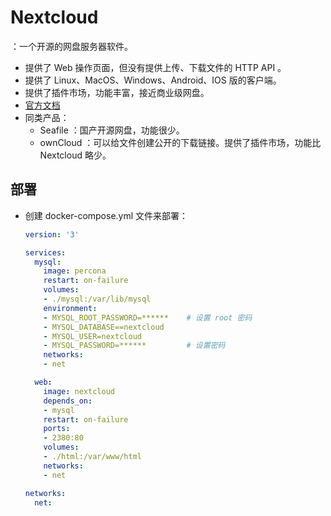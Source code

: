 # Nextcloud

：一个开源的网盘服务器软件。
- 提供了 Web 操作页面，但没有提供上传、下载文件的 HTTP API 。
- 提供了 Linux、MacOS、Windows、Android、IOS 版的客户端。
- 提供了插件市场，功能丰富，接近商业级网盘。
- [官方文档](https://docs.nextcloud.com/server/10/user_manual/contents.html)
- 同类产品：
  - Seafile  ：国产开源网盘，功能很少。
  - ownCloud ：可以给文件创建公开的下载链接。提供了插件市场，功能比 Nextcloud 略少。

## 部署

- 创建 docker-compose.yml 文件来部署：
    ```yml
    version: '3'

    services:
      mysql:
        image: percona
        restart: on-failure
        volumes:
        - ./mysql:/var/lib/mysql
        environment:
        - MYSQL_ROOT_PASSWORD=******    # 设置 root 密码
        - MYSQL_DATABASE==nextcloud
        - MYSQL_USER=nextcloud
        - MYSQL_PASSWORD=******         # 设置密码
        networks:
        - net

      web:
        image: nextcloud
        depends_on:
        - mysql
        restart: on-failure
        ports:
        - 2380:80
        volumes:
        - ./html:/var/www/html
        networks:
        - net

    networks:
      net:
    ```
